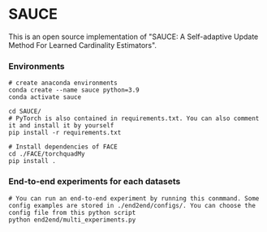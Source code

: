 # SAUCE

This is an open source implementation of "SAUCE: A Self-adaptive Update Method For Learned Cardinality Estimators".

### Environments

```shell
# create anaconda environments
conda create --name sauce python=3.9
conda activate sauce

cd SAUCE/
# PyTorch is also contained in requirements.txt. You can also comment it and install it by yourself
pip install -r requirements.txt

# Install dependencies of FACE
cd ./FACE/torchquadMy
pip install .
```

### End-to-end experiments for each datasets

```shell
# You can run an end-to-end experiment by running this conmmand. Some config examples are stored in ./end2end/configs/. You can choose the config file from this python script
python end2end/multi_experiments.py
```

